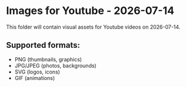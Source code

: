 # Images for Youtube - 2026-07-14

This folder will contain visual assets for Youtube videos on 2026-07-14.

## Supported formats:
- PNG (thumbnails, graphics)
- JPG/JPEG (photos, backgrounds)
- SVG (logos, icons)
- GIF (animations)
